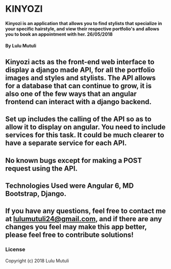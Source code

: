   # KINYOZI

  #### Kinyozi is an application that allows you to find stylists that specialize in your specific hairstyle, and view their respective portfolio's and allows you to book an appointment with her. 26/05/2018

  #### By Lulu Mutuli

  ## Kinyozi acts as the front-end web interface to display a django made API, for all the portfolio images and styles and stylists. The API allows for a database that can continue to grow, it is also one of the few ways that an angular frontend can interact with a django backend.

  ## Set up includes the calling of the API so as to allow it to display on angular. You need to include services for this task. It could be much clearer to have a separate service for each API.

  ## No known bugs except for making a POST request using the API.

  ## Technologies Used were Angular 6, MD Bootstrap, Django.

  ## If you have any questions, feel free to contact me at lulumutuli24@gmail.com, and if there are any changes you feel may make this app better, please feel free to contribute solutions!

  ### License
  Copyright (c) 2018 Lulu Mutuli
